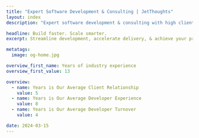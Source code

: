 ```yaml
---
title: "Expert Software Development & Consulting | JetThoughts"
layout: index
description: "Expert software development & consulting with high client retention. Reduce costs up to 50% while accelerating delivery up to 3x faster. Free consultation ✓"

headline: Build faster. Scale smarter.
excerpt: Streamline development, accelerate delivery, & achieve your product vision with access to turnkey engineering resources backed by world-class technical talent.

metatags:
  image: og-home.jpg

overview_first_name: Years of industry experience
overview_first_value: 13

overview:
  - name: Years is Our Average Client Relationship
    value: 5
  - name: Years is Our Average Developer Experience
    value: 8
  - name: Years is Our Average Developer Turnover
    value: 4

date: 2024-03-15
---
```

